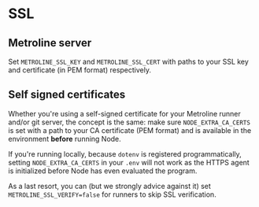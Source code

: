 # SSL

## Metroline server

Set `METROLINE_SSL_KEY` and `METROLINE_SSL_CERT` with paths to your SSL key and certificate (in PEM format) respectively.

## Self signed certificates

Whether you're using a self-signed certificate for your Metroline runner and/or git server, the concept is the same: make sure `NODE_EXTRA_CA_CERTS` is set with a path to your CA certificate (PEM format) and is available in the environment **before** running Node.

If you're running locally, because `dotenv` is registered programmatically, setting `NODE_EXTRA_CA_CERTS` in your `.env` will not work as the HTTPS agent is initialized before Node has even evaluated the program.

As a last resort, you can (but we strongly advice against it) set `METROLINE_SSL_VERIFY=false` for runners to skip SSL verification.
